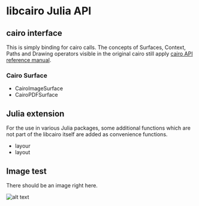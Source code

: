 libcairo Julia API
==================

cairo interface
---------------

This is simply binding for cairo calls. The concepts of Surfaces, Context, Paths and Drawing operators visible in the original cairo still apply [cairo API reference manual](http://www.cairographics.org/manual/).

### Cairo Surface 

+ CairoImageSurface
+ CairoPDFSurface



Julia extension
---------------

For the use in various Julia packages, some additional functions which are not part of the libcairo itself are added as convenience functions.

+ layour
+ layout

Image test
----------

There should be an image right here.

![alt text](https://github.com/lobingera/Cairo.jl/blob/master/images/drawing.png "Logo Title Text 1")


